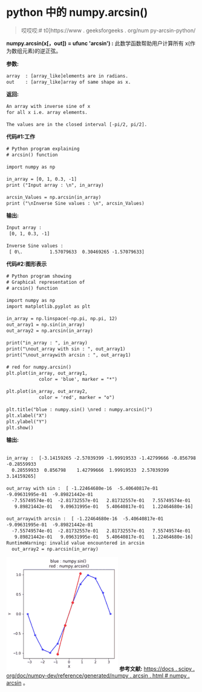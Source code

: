 # python 中的 numpy.arcsin()

> 哎哎哎:# t0]https://www . geeksforgeeks . org/num py-arcsin-python/

**numpy.arcsin(x[，out]) = ufunc 'arcsin') :** 此数学函数帮助用户计算所有 x(作为数组元素)的逆正弦。

**参数:**

```
array  : [array_like]elements are in radians.
out    : [array_like]array of same shape as x.

```

**返回:**

```
An array with inverse sine of x
for all x i.e. array elements. 

The values are in the closed interval [-pi/2, pi/2].

```

**代码#1:工作**

```
# Python program explaining
# arcsin() function

import numpy as np

in_array = [0, 1, 0.3, -1]
print ("Input array : \n", in_array)

arcsin_Values = np.arcsin(in_array)
print ("\nInverse Sine values : \n", arcsin_Values)
```

**输出:**

```
Input array : 
 [0, 1, 0.3, -1]

Inverse Sine values : 
 [ 0\.          1.57079633  0.30469265 -1.57079633]
```

**代码#2:图形表示**

```
# Python program showing
# Graphical representation of 
# arcsin() function

import numpy as np
import matplotlib.pyplot as plt

in_array = np.linspace(-np.pi, np.pi, 12)
out_array1 = np.sin(in_array)
out_array2 = np.arcsin(in_array)

print("in_array : ", in_array)
print("\nout_array with sin : ", out_array1)
print("\nout_arraywith arcsin : ", out_array1)

# red for numpy.arcsin()
plt.plot(in_array, out_array1,
            color = 'blue', marker = "*")

plt.plot(in_array, out_array2,
            color = 'red', marker = "o")

plt.title("blue : numpy.sin() \nred : numpy.arcsin()")
plt.xlabel("X")
plt.ylabel("Y")
plt.show()
```

**输出:**

```

in_array :  [-3.14159265 -2.57039399 -1.99919533 -1.42799666 -0.856798   -0.28559933
  0.28559933  0.856798    1.42799666  1.99919533  2.57039399  3.14159265]

out_array with sin :  [ -1.22464680e-16  -5.40640817e-01  -9.09631995e-01  -9.89821442e-01
  -7.55749574e-01  -2.81732557e-01   2.81732557e-01   7.55749574e-01
   9.89821442e-01   9.09631995e-01   5.40640817e-01   1.22464680e-16]

out_arraywith arcsin :  [ -1.22464680e-16  -5.40640817e-01  -9.09631995e-01  -9.89821442e-01
  -7.55749574e-01  -2.81732557e-01   2.81732557e-01   7.55749574e-01
   9.89821442e-01   9.09631995e-01   5.40640817e-01   1.22464680e-16]
RuntimeWarning: invalid value encountered in arcsin
  out_array2 = np.arcsin(in_array)
```

![](img/d91860a32458a992d0d971aff9082f78.png)
**参考文献:**
[https://docs . scipy . org/doc/numpy-dev/reference/generated/numpy . arcsin . html # numpy . arcsin](https://docs.scipy.org/doc/numpy-dev/reference/generated/numpy.arcsin.html#numpy.arcsin)
。
